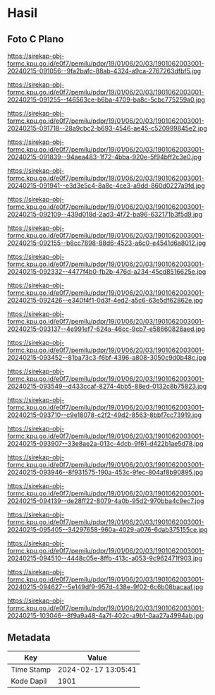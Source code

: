 # Hasil

## Foto C Plano

https://sirekap-obj-formc.kpu.go.id/e0f7/pemilu/pdpr/19/01/06/20/03/1901062003001-20240215-091056--9fa2bafc-88ab-4324-a9ca-2767263dfbf5.jpg

https://sirekap-obj-formc.kpu.go.id/e0f7/pemilu/pdpr/19/01/06/20/03/1901062003001-20240215-091255--f46563ce-b6ba-4709-ba8c-5cbc775259a0.jpg

https://sirekap-obj-formc.kpu.go.id/e0f7/pemilu/pdpr/19/01/06/20/03/1901062003001-20240215-091718--28a9cbc2-b693-4546-ae45-c520999845e2.jpg

https://sirekap-obj-formc.kpu.go.id/e0f7/pemilu/pdpr/19/01/06/20/03/1901062003001-20240215-091839--94aea483-1f72-4bba-920e-5f94bff2c3e0.jpg

https://sirekap-obj-formc.kpu.go.id/e0f7/pemilu/pdpr/19/01/06/20/03/1901062003001-20240215-091941--e3d3e5c4-8a8c-4ce3-a9dd-860d0227a9fd.jpg

https://sirekap-obj-formc.kpu.go.id/e0f7/pemilu/pdpr/19/01/06/20/03/1901062003001-20240215-092109--439d018d-2ad3-4f72-ba96-632171b3f5d9.jpg

https://sirekap-obj-formc.kpu.go.id/e0f7/pemilu/pdpr/19/01/06/20/03/1901062003001-20240215-092155--b8cc7898-88d6-4523-a6c0-e4541d6a8012.jpg

https://sirekap-obj-formc.kpu.go.id/e0f7/pemilu/pdpr/19/01/06/20/03/1901062003001-20240215-092332--4477f4b0-fb2b-476d-a234-45cd8516625e.jpg

https://sirekap-obj-formc.kpu.go.id/e0f7/pemilu/pdpr/19/01/06/20/03/1901062003001-20240215-092426--e340f4f1-0d3f-4ed2-a5c6-63e5df62862e.jpg

https://sirekap-obj-formc.kpu.go.id/e0f7/pemilu/pdpr/19/01/06/20/03/1901062003001-20240215-093137--4e991ef7-624a-46cc-9cb7-e58660826aed.jpg

https://sirekap-obj-formc.kpu.go.id/e0f7/pemilu/pdpr/19/01/06/20/03/1901062003001-20240215-093452--81ba73c3-f6bf-4396-a808-3050c9d0b48c.jpg

https://sirekap-obj-formc.kpu.go.id/e0f7/pemilu/pdpr/19/01/06/20/03/1901062003001-20240215-093549--d433ccaf-8274-4bb5-88ed-0132c8b75823.jpg

https://sirekap-obj-formc.kpu.go.id/e0f7/pemilu/pdpr/19/01/06/20/03/1901062003001-20240215-093710--c9e18078-c2f2-49d2-8563-8bbf7cc73919.jpg

https://sirekap-obj-formc.kpu.go.id/e0f7/pemilu/pdpr/19/01/06/20/03/1901062003001-20240215-093907--33e8ae2a-013c-4dcb-9f61-d422b1ae5d78.jpg

https://sirekap-obj-formc.kpu.go.id/e0f7/pemilu/pdpr/19/01/06/20/03/1901062003001-20240215-093946--8f931575-190a-453c-9fec-804af8b90895.jpg

https://sirekap-obj-formc.kpu.go.id/e0f7/pemilu/pdpr/19/01/06/20/03/1901062003001-20240215-094139--de28ff22-8079-4a0b-95d2-970bba4c9ec7.jpg

https://sirekap-obj-formc.kpu.go.id/e0f7/pemilu/pdpr/19/01/06/20/03/1901062003001-20240215-095405--34297658-960a-4029-a076-6dab375155ce.jpg

https://sirekap-obj-formc.kpu.go.id/e0f7/pemilu/pdpr/19/01/06/20/03/1901062003001-20240215-094510--4448c05e-8ffb-413c-a053-9c962471f903.jpg

https://sirekap-obj-formc.kpu.go.id/e0f7/pemilu/pdpr/19/01/06/20/03/1901062003001-20240215-094627--5e149df9-957d-438e-9f02-6c6b08bacaaf.jpg

https://sirekap-obj-formc.kpu.go.id/e0f7/pemilu/pdpr/19/01/06/20/03/1901062003001-20240215-103046--8f9a9a48-4a7f-402c-a9b1-0aa27a4994ab.jpg


## Metadata

| Key        | Value               |
| ---------- | ------------------- |
| Time Stamp | 2024-02-17 13:05:41 |
| Kode Dapil | 1901                |



